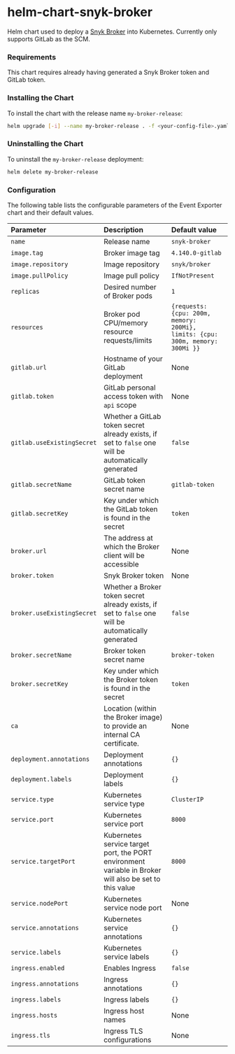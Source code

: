 # helm-chart-snyk-broker

Helm chart used to deploy a [Snyk Broker](https://github.com/snyk/broker) into Kubernetes. Currently only supports GitLab as the SCM.

### Requirements

This chart requires already having generated a Snyk Broker token and GitLab token.

### Installing the Chart

To install the chart with the release name `my-broker-release`:

```bash
helm upgrade [-i] --name my-broker-release . -f <your-config-file>.yaml
```

### Uninstalling the Chart

To uninstall the `my-broker-release` deployment:

```bash
helm delete my-broker-release
```

### Configuration

The following table lists the configurable parameters of the Event Exporter chart and their default values.

| Parameter                  | Description                                                                                            | Default value                                                                 |
| :-----------------------   | :----------------------------------------------------------------------------------------------------- | :---------------------------------------------------------------------------- |
| `name`                     | Release name                                                                                           | `snyk-broker`                                                                 |
| `image.tag`                | Broker image tag                                                                                       | `4.140.0-gitlab`                                                               |
| `image.repository`         | Image repository                                                                                       | `snyk/broker`                                                                 |
| `image.pullPolicy`         | Image pull policy                                                                                      | `IfNotPresent`                                                                |
| `replicas`                 | Desired number of Broker pods                                                                          | `1`                                                                           |
| `resources`                | Broker pod CPU/memory resource requests/limits                                                         | `{requests: {cpu: 200m, memory: 200Mi}, limits: {cpu: 300m, memory: 300Mi }}` |
| `gitlab.url`               | Hostname of your GitLab deployment                                                                     | None                                                                          |
| `gitlab.token`             | GitLab personal access token with `api` scope                                                          | None                                                                          |
| `gitlab.useExistingSecret` | Whether a GitLab token secret already exists, if set to `false` one will be automatically generated    | `false`                                                                       |
| `gitlab.secretName`        | GitLab token secret name                                                                               | `gitlab-token`                                                                |
| `gitlab.secretKey`         | Key under which the GitLab token is found in the secret                                                | `token`                                                                       |
| `broker.url`               | The address at which the Broker client will be accessible                                              | None                                                                          |
| `broker.token`             | Snyk Broker token                                                                                      | None                                                                          |
| `broker.useExistingSecret` | Whether a Broker token secret already exists, if set to `false` one will be automatically generated    | `false`                                                                       |
| `broker.secretName`        | Broker token secret name                                                                               | `broker-token`                                                                |
| `broker.secretKey`         | Key under which the Broker token is found in the secret                                                | `token`                                                                       |
| `ca`                       | Location (within the Broker image) to provide an internal CA certificate.                              | None                                                                          |
| `deployment.annotations`   | Deployment annotations                                                                                 | `{}`                                                                          |
| `deployment.labels`        | Deployment labels                                                                                      | `{}`                                                                          |
| `service.type`             | Kubernetes service type                                                                                | `ClusterIP`                                                                   |
| `service.port`             | Kubernetes service port                                                                                | `8000`                                                                        |
| `service.targetPort`       | Kubernetes service target port, the PORT environment variable in Broker will also be set to this value | `8000`                                                                        |
| `service.nodePort`         | Kubernetes service node port                                                                           | None                                                                          |
| `service.annotations`      | Kubernetes service annotations                                                                         | `{}`                                                                          |
| `service.labels`           | Kubernetes service labels                                                                              | `{}`                                                                          |
| `ingress.enabled`          | Enables Ingress                                                                                        | `false`                                                                       |
| `ingress.annotations`      | Ingress annotations                                                                                    | `{}`                                                                          |
| `ingress.labels`           | Ingress labels                                                                                         | `{}`                                                                          |
| `ingress.hosts`            | Ingress host names                                                                                     | None                                                                          |
| `ingress.tls`              | Ingress TLS configurations                                                                             | None                                                                          |
